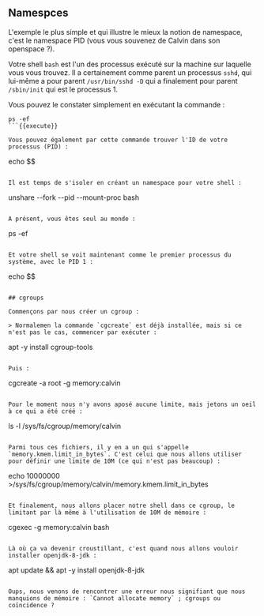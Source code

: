 ## Namespces

L'exemple le plus simple et qui illustre le mieux la notion de namespace, c'est le namespace PID (vous vous souvenez de Calvin dans son openspace ?).

Votre shell `bash` est l'un des processus exécuté sur la machine sur laquelle vous vous trouvez. Il a certainement comme parent un processus `sshd`, qui lui-même a pour parent `/usr/bin/sshd -D` qui a finalement pour parent `/sbin/init` qui est le processus 1.

Vous pouvez le constater simplement en exécutant la commande :

```
ps -ef
```{{execute}}

Vous pouvez également par cette commande trouver l'ID de votre processus (PID) :

```
echo $$
```{{execute}}

Il est temps de s'isoler en créant un namespace pour votre shell :

```
unshare --fork --pid --mount-proc bash
```{{execute}}

A présent, vous êtes seul au monde :

```
ps -ef
```{{execute}}

Et votre shell se voit maintenant comme le premier processus du système, avec le PID 1 :

```
echo $$
```{{execute}}

## cgroups

Commençons par nous créer un cgroup :

> Normalemen la commande `cgcreate` est déjà installée, mais si ce n'est pas le cas, commencer par exécuter :

```
apt -y install cgroup-tools
```{{execute}}

Puis :

```
cgcreate -a root -g memory:calvin
```{{execute}}

Pour le moment nous n'y avons aposé aucune limite, mais jetons un oeil à ce qui a été créé :

```
ls -l /sys/fs/cgroup/memory/calvin
```{{execute}}

Parmi tous ces fichiers, il y en a un qui s'appelle `memory.kmem.limit_in_bytes`. C'est celui que nous allons utiliser pour définir une limite de 10M (ce qui n'est pas beaucoup) :

```
echo 10000000 >/sys/fs/cgroup/memory/calvin/memory.kmem.limit_in_bytes
```{{execute}}

Et finalement, nous allons placer notre shell dans ce cgroup, le limitant par là même à l'utilisation de 10M de mémoire :

```
cgexec -g memory:calvin bash
```{{execute}}

Là où ça va devenir croustillant, c'est quand nous allons vouloir installer openjdk-8-jdk : 

```
apt update && apt -y install openjdk-8-jdk
```{{execute}}

Oups, nous venons de rencontrer une erreur nous signifiant que nous manquions de mémoire : `Cannot allocate memory` ; cgroups ou coïncidence ?
